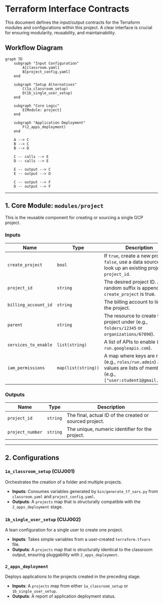 # Terraform Interface Contracts

This document defines the input/output contracts for the Terraform modules and configurations within this project. A clear interface is crucial for ensuring modularity, reusability, and maintainability.

## Workflow Diagram

```mermaid
graph TD
    subgraph "Input Configuration"
        A[classroom.yaml]
        B[project_config.yaml]
    end

    subgraph "Setup Alternatives"
        C(1a_classroom_setup)
        D(1b_single_user_setup)
    end

    subgraph "Core Logic"
        E[Module: project]
    end

    subgraph "Application Deployment"
        F(2_apps_deployment)
    end

    A --> C
    B --> C
    B --> D

    C -- calls --> E
    D -- calls --> E

    E -- output --> C
    E -- output --> D

    C -- output --> F
    D -- output --> F
```

---

## 1. Core Module: `modules/project`

This is the reusable component for creating or sourcing a single GCP project.

### Inputs

| Name                 | Type                          | Description                                                                                                             | Default     |
| -------------------- | ----------------------------- | ----------------------------------------------------------------------------------------------------------------------- | ----------- |
| `create_project`     | `bool`                        | If `true`, create a new project. If `false`, use a data source to look up an existing project by `project_id`.             | `true`      |
| `project_id`         | `string`                      | The desired project ID. A random suffix is appended if `create_project` is true.                                        | **Required**|
| `billing_account_id` | `string`                      | The billing account to link to the project.                                                                             | **Required**|
| `parent`             | `string`                      | The resource to create the project under (e.g., `folders/12345` or `organizations/67890`).                               | **Required**|
| `services_to_enable` | `list(string)`                | A list of APIs to enable (e.g., `run.googleapis.com`).                                                                  | `[]`        |
| `iam_permissions`    | `map(list(string))`           | A map where keys are roles (e.g., `roles/run.admin`) and values are lists of members (e.g., `["user:student1@gmail.com"]`). | `{}`        |

### Outputs

| Name             | Type     | Description                                                    |
| ---------------- | -------- | -------------------------------------------------------------- |
| `project_id`     | `string` | The final, actual ID of the created or sourced project.        |
| `project_number` | `string` | The unique, numeric identifier for the project.                |

---

## 2. Configurations

### `1a_classroom_setup` (CUJ001)

Orchestrates the creation of a folder and multiple projects.

*   **Inputs**: Consumes variables generated by `bin/generate_tf_vars.py` from `classroom.yaml` and `project_config.yaml`.
*   **Outputs**: A `projects` map that is structurally compatible with the `2_apps_deployment` stage.

### `1b_single_user_setup` (CUJ002)

A lean configuration for a single user to create one project.

*   **Inputs**: Takes simple variables from a user-created `terraform.tfvars` file.
*   **Outputs**: A `projects` map that is structurally identical to the classroom output, ensuring pluggability with `2_apps_deployment`.

### `2_apps_deployment`

Deploys applications to the projects created in the preceding stage.

*   **Inputs**: A `projects` map from either `1a_classroom_setup` or `1b_single_user_setup`.
*   **Outputs**: A report of application deployment status.
